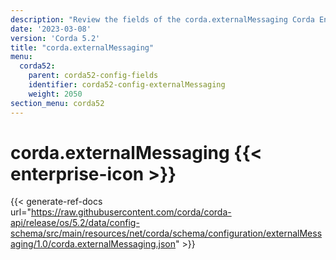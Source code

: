 ```yaml
---
description: "Review the fields of the corda.externalMessaging Corda Enterprise configuration section."
date: '2023-03-08'
version: 'Corda 5.2'
title: "corda.externalMessaging"
menu:
  corda52:
    parent: corda52-config-fields
    identifier: corda52-config-externalMessaging
    weight: 2050
section_menu: corda52
---
```

# corda.externalMessaging {{< enterprise-icon >}}

{{< generate-ref-docs url="https://raw.githubusercontent.com/corda/corda-api/release/os/5.2/data/config-schema/src/main/resources/net/corda/schema/configuration/externalMessaging/1.0/corda.externalMessaging.json" >}}